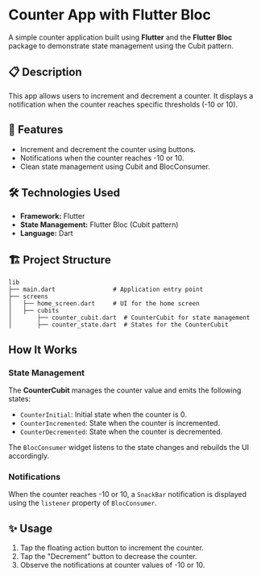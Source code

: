 # Counter App with Flutter Bloc  

A simple counter application built using **Flutter** and the **Flutter Bloc** package to demonstrate state management using the Cubit pattern.  

## 📋 Description  

This app allows users to increment and decrement a counter. It displays a notification when the counter reaches specific thresholds (-10 or 10).  

## 🚀 Features  
- Increment and decrement the counter using buttons.  
- Notifications when the counter reaches -10 or 10.  
- Clean state management using Cubit and BlocConsumer.  

## 🛠️ Technologies Used  
- **Framework:** Flutter  
- **State Management:** Flutter Bloc (Cubit pattern)  
- **Language:** Dart 

## 🏗️ Project Structure
```plaintext
lib  
├── main.dart                # Application entry point  
├── screens  
│   ├── home_screen.dart     # UI for the home screen  
│   ├── cubits  
│       ├── counter_cubit.dart  # CounterCubit for state management  
│       ├── counter_state.dart  # States for the CounterCubit  

```

## How It Works

### State Management

The **CounterCubit** manages the counter value and emits the following states:

- `CounterInitial`: Initial state when the counter is 0.
- `CounterIncremented`: State when the counter is incremented.
- `CounterDecremented`: State when the counter is decremented.

The `BlocConsumer` widget listens to the state changes and rebuilds the UI accordingly.

### Notifications

When the counter reaches -10 or 10, a `SnackBar` notification is displayed using the `listener` property of `BlocConsumer`.

## ✨ Usage

1. Tap the floating action button to increment the counter.
2. Tap the "Decrement" button to decrease the counter.
3. Observe the notifications at counter values of -10 or 10.

